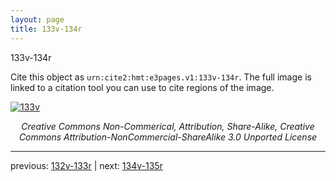 ```yaml
---
layout: page
title: 133v-134r
---
```


133v-134r

Cite this object as `urn:cite2:hmt:e3pages.v1:133v-134r`. The full image is linked to a citation tool you can use to cite regions of the image.

[![133v](http://www.homermultitext.org/iipsrv?IIIF=/project/homer/pyramidal/deepzoom/hmt/e3bifolio/v1/E3_133v_134r.tif/full/800,/0/default.jpg)](http://www.homermultitext.org/ict2/?urn=urn:cite2:hmt:e3bifolio.v1:E3_133v_134r) 

<p style="text-align: center; font-style: italic;">Creative Commons Non-Commerical, Attribution, Share-Alike, Creative Commons Attribution-NonCommercial-ShareAlike 3.0 Unported License</p>

---

previous: [132v-133r](../132v-133r/) | next: [134v-135r](../134v-135r/)